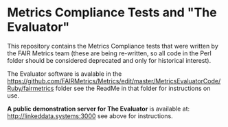 # Metrics Compliance Tests and "The Evaluator"

This repository contains the Metrics Compliance tests that were written by the FAIR Metrics team (these are being re-written, so all code in the Perl folder should be considered deprecated and only for historical interest).  

The Evaluator software is avalable in the https://github.com/FAIRMetrics/Metrics/edit/master/MetricsEvaluatorCode/Ruby/fairmetrics folder  see the ReadMe in that folder for instructions on use.

**A public demonstration server for The Evaluator** is available at:  http://linkeddata.systems:3000  see above for instructions.
